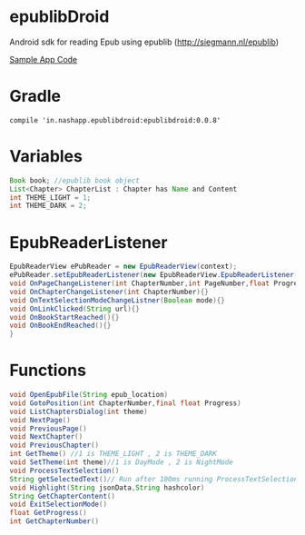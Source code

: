 # epublibDroid
Android sdk for reading Epub using epublib (http://siegmann.nl/epublib)

[Sample App Code](https://github.com/AvinashSKaranth/epublibDroid/blob/master/app/src/main/java/in/nashapp/epublibdemo/ReaderActivity.java)

# Gradle

```
compile 'in.nashapp.epublibdroid:epublibdroid:0.0.8'
```

# Variables
```java
Book book; //epublib book object
List<Chapter> ChapterList : Chapter has Name and Content
int THEME_LIGHT = 1;
int THEME_DARK = 2;
```

# EpubReaderListener
```java
EpubReaderView ePubReader = new EpubReaderView(context);
ePubReader.setEpubReaderListener(new EpubReaderView.EpubReaderListener() {
void OnPageChangeListener(int ChapterNumber,int PageNumber,float ProgressStart,float ProgressEnd)
void OnChapterChangeListener(int ChapterNumber){}
void OnTextSelectionModeChangeListner(Boolean mode){}
void OnLinkClicked(String url){}
void OnBookStartReached(){}
void OnBookEndReached(){}
}
```

# Functions
```java
void OpenEpubFile(String epub_location)
void GotoPosition(int ChapterNumber,final float Progress)
void ListChaptersDialog(int theme)
void NextPage()
void PreviousPage()
void NextChapter()
void PreviousChapter()
int GetTheme() //1 is THEME_LIGHT , 2 is THEME_DARK 
void SetTheme(int theme)//1 is DayMode , 2 is NightMode
void ProcessTextSelection()
String getSelectedText()// Run after 100ms running ProcessTextSelection()
void Highlight(String jsonData,String hashcolor)
String GetChapterContent()
void ExitSelectionMode()
float GetProgress()
int GetChapterNumber()
```
